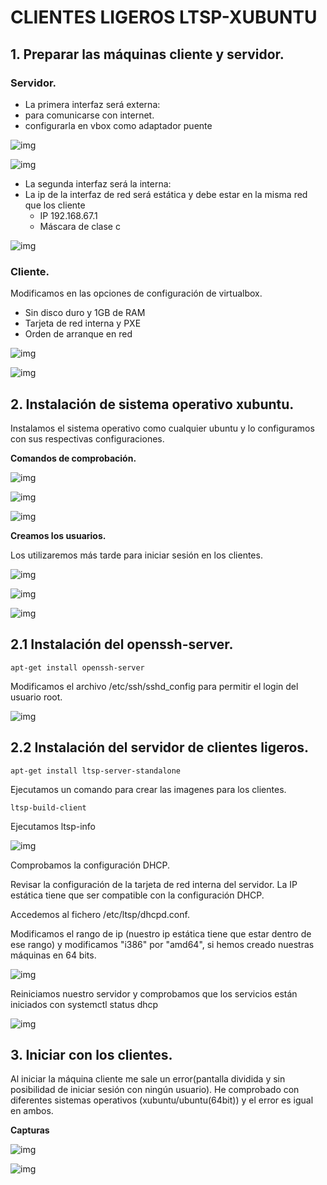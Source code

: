 # CLIENTES LIGEROS LTSP-XUBUNTU
## 1. Preparar las máquinas cliente y servidor.

### Servidor.
- La primera interfaz será externa:
 - para comunicarse con internet.
 - configurarla en vbox como adaptador puente


 ![img](/imagenes/confserverxubuntu.png)

 ![img](/imagenes/ubuntuserverconf.png)

 - La segunda interfaz será la interna:
  - La ip de la interfaz de red será estática y debe estar en la misma red que los cliente
    - IP 192.168.67.1
    - Máscara de clase c

![img](/imagenes/xubuntuconf.png)

### Cliente.

Modificamos en las opciones de configuración de virtualbox.

- Sin disco duro y 1GB de RAM
- Tarjeta de red interna y PXE
- Orden de arranque en red

![img](/imagenes/clientexubuntu.png)

![img](/imagenes/clientesconf.png)

## 2. Instalación de sistema operativo xubuntu.

Instalamos el sistema operativo como cualquier ubuntu y lo configuramos con sus respectivas configuraciones.

**Comandos de comprobación.**

![img](/imagenes/comprobacioncomandos.png)

![img](/imagenes/route-n-xubuntu.png)


![img](/imagenes/comprobarcomandos2.png)

**Creamos los usuarios.**

Los utilizaremos más tarde para iniciar sesión en los clientes.

![img](/imagenes/crearusuario1.png)

![img](/imagenes/crearusuario2.png)

![img](/imagenes/crearusuario3.png)

## 2.1 Instalación del openssh-server.

    apt-get install openssh-server

Modificamos el archivo /etc/ssh/sshd_config para permitir el login del usuario root.

![img](/imagenes/ssh1.png)

## 2.2 Instalación del servidor de clientes ligeros.

    apt-get install ltsp-server-standalone

Ejecutamos un comando para crear las imagenes para los clientes.

    ltsp-build-client

Ejecutamos ltsp-info

![img](/imagenes/ltsp-info.png)

Comprobamos la configuración DHCP.

Revisar la configuración de la tarjeta de red interna del servidor. La IP estática tiene que ser compatible con la configuración DHCP.

Accedemos al fichero /etc/ltsp/dhcpd.conf.

Modificamos el rango de ip (nuestro ip estática tiene que estar dentro de ese rango) y modificamos "i386" por "amd64", si hemos creado nuestras máquinas en 64 bits.

![img](/imagenes/configuraciondhcp2.png)

Reiniciamos nuestro servidor y comprobamos que los servicios están iniciados con systemctl status dhcp

![img](/imagenes/xubuntu1.png)

## 3. Iniciar con los clientes.

Al iniciar la máquina cliente me sale un error(pantalla dividida y sin posibilidad de iniciar sesión con ningún usuario). He comprobado con diferentes sistemas operativos (xubuntu/ubuntu(64bit)) y el error es igual en ambos.

**Capturas**

![img](/imagenes/resultadoxubuntu.png)

![img](/imagenes/resultadofinalubuntu.png)
